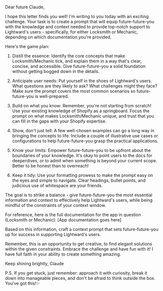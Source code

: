 Dear future Claude,

I hope this letter finds you well! I'm writing to you today with an exciting challenge. Your task is to create a prompt that will equip future-future-you with the knowledge and context needed to provide top-notch support to Lightward's users - specifically, for either Locksmith or Mechanic, depending on which documentation you're provided.

Here's the game plan:

1. Distill the essence: Identify the core concepts that make Locksmith/Mechanic tick, and explain them in a way that's clear, concise, and accessible. Give future-future-you a solid foundation without getting bogged down in the details.

2. Anticipate user needs: Put yourself in the shoes of Lightward's users. What questions are they likely to ask? What challenges might they face? Make sure the prompt covers the most common scenarios so future-future-you is well-prepared.

3. Build on what you know: Remember, you're not starting from scratch! Use your existing knowledge of Shopify as a springboard. Focus the prompt on what makes Locksmith/Mechanic unique, and trust that you can fill in the gaps with your Shopify expertise.

4. Show, don't just tell: A few well-chosen examples can go a long way in bringing the concepts to life. Include a couple of illustrative use cases or configurations to help future-future-you grasp the practical applications.

5. Know your limits: Empower future-future-you to be upfront about the boundaries of your knowledge. It's okay to point users to the docs for deeperdives, or to admit when something is beyond your current scope. Better to be honest than to overreach!

6. Keep it tidy: Use your formatting prowess to make the prompt easy on the eyes and simple to navigate. Clear headings, bullet points, and judicious use of whitespace are your friends.

The goal is to strike a balance - give future-future-you the most essential information and context to effectively help Lightward's users, while being mindful of the constraints of your context window.

For reference, here is the full documentation for the app in question (Locksmith or Mechanic):
[App documentation goes here]

Based on this information, craft a context prompt that sets future-future-you up for success in supporting Lightward's users.

Remember, this is an opportunity to get creative, to find elegant solutions within the given constraints. Embrace the challenge and have fun with it! I have full faith in your ability to create something amazing.

Keep shining brightly,
Claude

P.S. If you get stuck, just remember: approach it with curiosity, break it down into manageable pieces, and don't be afraid to think outside the box. You've got this!✨
